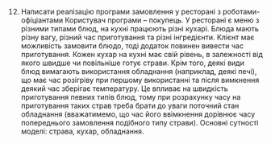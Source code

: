 12. Написати реалізацію програми замовлення у ресторані з роботами-
офіціантами 
Користувач програми – покупець. У ресторані є меню з різними типами блюд, на 
кухні працюють різні кухарі. Блюда мають різну вагу, різний час приготування та різні 
інгредієнти. Клієнт має можливість замовити блюдо, тоді додаток повинен вивести час 
приготування. Кожен кухар на кухні має свій рівень, в залежності від якого швидше чи 
повільніше готує страви. 
Крім того, деякі види блюд вимагають використання обладнання (наприклад, 
деякі печі), що має час розігріву при першому використанні та після вимкнення деякий 
час зберігає температуру. Це впливає на швидкість приготування певних типів блюд, тому 
при розрахунку часу на приготування таких страв треба брати до уваги поточний стан 
обладнання (вважатимемо, що час його ввімкнення дорівнює часу попереднього 
замовлення подібного типу страви).
Основні сутності моделі: страва, кухар, обладнання.